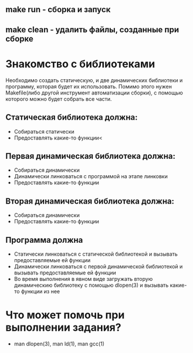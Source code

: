 ## make run - сборка и запуск
## make clean - удалить файлы, созданные при сборке

#  Знакомство с библиотеками

Необходимо создать статическую, и две динамических библиотеки и программу, которая будет их использовать.
Помимо этого нужен Makefile(либо другой инструмент автоматизации сборки), с помощью которого можно будет собрать все части.

## Статическая библиотека должна:
 * Собираться статически
 * Предоставлять какие-то функции<

## Первая динамическая библиотека должна:
 * Собираться динамически
 * Динамически линковаться с программой на этапе линковки
 * Предоставлять какие-то функции

## Вторая динамическая библиотека должна:
 * Собираться динамически
 * Предоставлять какие-то функции

## Программа должна
 * Статически линковаться с статической библиотекой и вызывать предоставляемые ей функции
 * Динамически линковаться с первой динамической библиотекой и вызывать предоставляемые ей функции
 * Во время выполнения в явном виде загружать вторую динамическию библиотеку с помощью dlopen(3) и вызывать какие-то функции из нее

# Что может помочь при выполнении задания?
 * man dlopen(3), man ld(1), man gcc(1)
